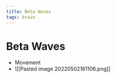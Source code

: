 ```yaml
---
title: Beta Waves
tags: brain
---
```


# Beta Waves
- Movement
- ![[Pasted image 20220502161106.png]]










































